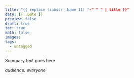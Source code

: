 ```yaml
---
title: "{{ replace (substr .Name 11) "-" " " | title }}"
date: {{ .Date }}
preview: false
draft: true
toc: true
math: false
images:
tags:
  - untagged
---
```

Summary text goes here

*audience: everyone*
<!--more-->
